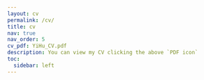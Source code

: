 ```yaml
---
layout: cv
permalink: /cv/
title: cv
nav: true
nav_order: 5
cv_pdf: YiHu_CV.pdf
description: You can view my CV clicking the above `PDF icon`
toc:
  sidebar: left
---
```

